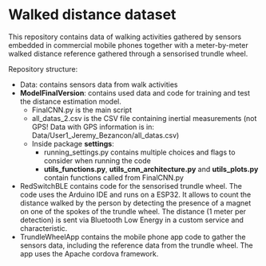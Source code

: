 # Walked distance dataset

This repository contains data of walking activities gathered by sensors embedded in commercial mobile phones
together with a meter-by-meter walked distance reference gathered through a sensorised trundle wheel.

Repository structure:

- Data: contains sensors data from walk activities
- **ModelFinalVersion**: contains used data and code for training and test the distance estimation model. 
  - FinalCNN.py is the main script
  - all_datas_2.csv is the CSV file containing inertial measurements (not GPS! Data with GPS information is in: Data/User1_Jeremy_Bezancon/all_datas.csv)
  - Inside package **settings**: 
    - running_settings.py contains multiple choices and flags to consider when running the code
    - **utils_functions.py**, **utils_cnn_architecture.py** and **utils_plots.py** contain functions called from FinalCNN.py 
- RedSwitchBLE contains code for the sensorised trundle wheel. The code uses the Arduino IDE and runs on a ESP32. It allows to count the distance walked by the person by detecting the presence of a magnet on one of the spokes of the trundle wheel. The distance (1 meter per detection) is sent via Bluetooth Low Energy in a custom service and characteristic.
- TrundleWheelApp contains the mobile phone app code to gather the sensors data, including the reference data from the trundle wheel. The app uses the Apache cordova framework.
